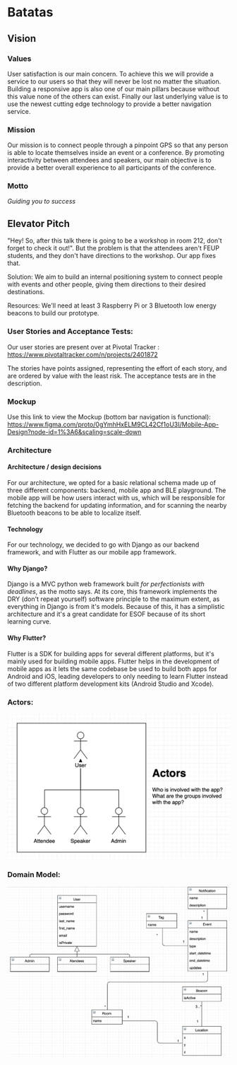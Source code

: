 # Batatas


## Vision
### Values
User satisfaction is our main concern. To achieve this we will provide a service to our users so that they will never be lost no matter the situation. Building a responsive app is also one of our main pillars because without this value none of the others can exist. Finally our last underlying value is to use the newest cutting edge technology to provide a better navigation service.
### Mission
Our mission is to connect people through a pinpoint GPS so that any person is able to locate themselves inside an event or a conference. By promoting interactivity between attendees and speakers, our main objective is to provide a better overall experience to all participants of the conference. 
### Motto
_Guiding you to success_
## Elevator Pitch
"Hey! So, after this talk there is going to be a workshop in room 212, don't forget to check it out!". But the problem is that the attendees aren't FEUP students, and they don't have directions to the workshop. Our app fixes that.

Solution: We aim to build an internal positioning system to connect people with events and other people, giving them directions to their desired destinations.

Resources: We'll need at least 3 Raspberry Pi or 3 Bluetooth low energy beacons to build our prototype.

### User Stories and Acceptance Tests:
Our user stories are present over at Pivotal Tracker : https://www.pivotaltracker.com/n/projects/2401872

The stories have points assigned, representing the effort of each story, and are ordered by value with the least risk. The acceptance tests are in the description.

### Mockup
Use this link to view the Mockup (bottom bar navigation is functional): https://www.figma.com/proto/0gYmhHxELM9CL42Cf1oU3I/Mobile-App-Design?node-id=1%3A6&scaling=scale-down

### Architecture
#### Architecture / design decisions
For our architecture, we opted for a basic relational schema made up of three different components: backend, mobile app and BLE playground. The mobile app will be how users interact with us, which will be responsible for fetching the backend for updating information, and for scanning the nearby Bluetooth beacons to be able to localize itself.

#### Technology
For our technology, we decided to go with Django as our backend framework, and with Flutter as our mobile app framework.

#### Why Django?
Django is a MVC python web framework built _for perfectionists with deadlines_, as the motto says. At its core, this framework implements the DRY (don't repeat yourself) software principle to the maximum extent, as everything in Django is from it's models. Because of this, it has a simplistic architecture and it's a great candidate for ESOF because of its short learning curve.

#### Why Flutter?
Flutter is a SDK for building apps for several different platforms, but it's mainly used for building mobile apps. Flutter helps in the development of mobile apps as it lets the same codebase be used to build both apps for Android and iOS, leading developers to only needing to learn Flutter instead of two different platform development kits (Android Studio and Xcode).

### Actors:
![Alt text](actors.png?raw=true "Actors")

### Domain Model:
![Alt text](domainModel.png?raw=true "Domain Model")

